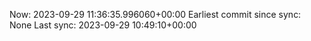 Now: 2023-09-29 11:36:35.996060+00:00 Earliest commit since sync: None Last sync: 2023-09-29 10:49:10+00:00
